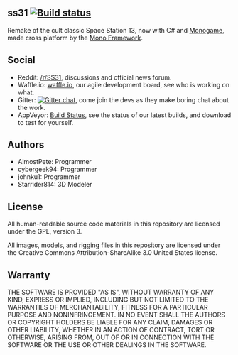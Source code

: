 ## ss31 [![Build status](https://ci.appveyor.com/api/projects/status/pqht5nwba1a26m8k?svg=true)](https://ci.appveyor.com/project/cybergeek94/ss31)
Remake of the cult classic Space Station 13, now with C# and [Monogame](http://www.monogame.net/), made cross platform by the [Mono Framework](http://www.mono-project.com/).

Social
-
* Reddit: [/r/SS31](http://www.reddit.com/r/SS31), discussions and official news forum.
* Waffle.io: [waffle.io](https://waffle.io/ss31/ss31), our agile development board, see who is working on what.
* Gitter: [![Gitter chat](https://badges.gitter.im/gitterHQ/gitter.png)](https://gitter.im/ss31), come join the devs as they make boring chat about the work.
* AppVeyor: [Build Status](https://ci.appveyor.com/project/cybergeek94/ss31), see the status of our latest builds, and download to test for yourself.

Authors
-
* AlmostPete: Programmer
* cybergeek94: Programmer
* johnku1: Programmer
* Starrider814: 3D Modeler

License
-
All human-readable source code materials in this repository are licensed under the GPL, version 3.

All images, models, and rigging files in this repository are licensed under the Creative Commons Attribution-ShareAlike 3.0 United States license.

Warranty
-
THE SOFTWARE IS PROVIDED "AS IS", WITHOUT WARRANTY OF ANY KIND, EXPRESS OR
IMPLIED, INCLUDING BUT NOT LIMITED TO THE WARRANTIES OF MERCHANTABILITY, FITNESS
FOR A PARTICULAR PURPOSE AND NONINFRINGEMENT. IN NO EVENT SHALL THE AUTHORS OR
COPYRIGHT HOLDERS BE LIABLE FOR ANY CLAIM, DAMAGES OR OTHER LIABILITY, WHETHER
IN AN ACTION OF CONTRACT, TORT OR OTHERWISE, ARISING FROM, OUT OF OR IN
CONNECTION WITH THE SOFTWARE OR THE USE OR OTHER DEALINGS IN THE SOFTWARE.
